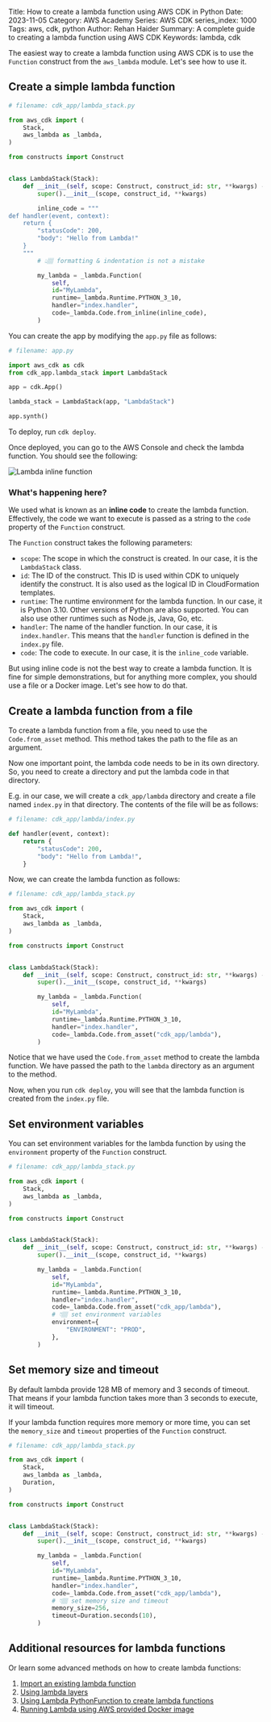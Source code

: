 Title: How to create a lambda function using AWS CDK in Python
Date: 2023-11-05
Category: AWS Academy
Series: AWS CDK
series_index: 1000
Tags: aws, cdk, python
Author: Rehan Haider
Summary: A complete guide to creating a lambda function using AWS CDK
Keywords: lambda, cdk


The easiest way to create a lambda function using AWS CDK is to use the `Function` construct from the `aws_lambda` module. Let's see how to use it.

## Create a simple lambda function

```python
# filename: cdk_app/lambda_stack.py

from aws_cdk import (
    Stack,
    aws_lambda as _lambda,
)

from constructs import Construct


class LambdaStack(Stack):
    def __init__(self, scope: Construct, construct_id: str, **kwargs) -> None:
        super().__init__(scope, construct_id, **kwargs)

        inline_code = """
def handler(event, context):
    return {
        "statusCode": 200,
        "body": "Hello from Lambda!"
    }
    """
        # 👆🏽 formatting & indentation is not a mistake

        my_lambda = _lambda.Function(
            self,
            id="MyLambda",
            runtime=_lambda.Runtime.PYTHON_3_10,
            handler="index.handler",
            code=_lambda.Code.from_inline(inline_code),
        )

```

You can create the app by modifying the `app.py` file as follows:

```python
# filename: app.py

import aws_cdk as cdk
from cdk_app.lambda_stack import LambdaStack

app = cdk.App()

lambda_stack = LambdaStack(app, "LambdaStack")

app.synth()
```

To deploy, run `cdk deploy`. 

Once deployed, you can go to the AWS Console and check the lambda function. You should see the following:

![Lambda inline function]({static}/images/aws/50001000-01-fn-inline-code.png)

### What's happening here?

We used what is known as an **inline code** to create the lambda function. Effectively, the code we want to execute is passed as a string to the `code` property of the `Function` construct. 

The `Function` construct takes the following parameters:

- `scope`: The scope in which the construct is created. In our case, it is the `LambdaStack` class.
- `id`: The ID of the construct. This ID is used within CDK to uniquely identify the construct. It is also used as the logical ID in CloudFormation templates.
- `runtime`: The runtime environment for the lambda function. In our case, it is Python 3.10. Other versions of Python are also supported. You can also use other runtimes such as Node.js, Java, Go, etc. 
- `handler`: The name of the handler function. In our case, it is `index.handler`. This means that the `handler` function is defined in the `index.py` file.
- `code`: The code to execute. In our case, it is the `inline_code` variable.


But using inline code is not the best way to create a lambda function. It is fine for simple demonstrations, but for anything more complex, you should use a file or a Docker image. Let's see how to do that.


## Create a lambda function from a file

To create a lambda function from a file, you need to use the `Code.from_asset` method. This method takes the path to the file as an argument. 

Now one important point, the lambda code needs to be in its own directory. So, you need to create a directory and put the lambda code in that directory.

E.g. in our case, we will create a `cdk_app/lambda` directory and create a file named `index.py` in that directory. The contents of the file will be as follows:

```python
# filename: cdk_app/lambda/index.py

def handler(event, context):
    return {
        "statusCode": 200,
        "body": "Hello from Lambda!",
    }
```

Now, we can create the lambda function as follows:

```python
# filename: cdk_app/lambda_stack.py

from aws_cdk import (
    Stack,
    aws_lambda as _lambda,
)

from constructs import Construct


class LambdaStack(Stack):
    def __init__(self, scope: Construct, construct_id: str, **kwargs) -> None:
        super().__init__(scope, construct_id, **kwargs)

        my_lambda = _lambda.Function(
            self,
            id="MyLambda",
            runtime=_lambda.Runtime.PYTHON_3_10,
            handler="index.handler",
            code=_lambda.Code.from_asset("cdk_app/lambda"),
        )
```

Notice that we have used the `Code.from_asset` method to create the lambda function. We have passed the path to the `lambda` directory as an argument to the method.

Now, when you run `cdk deploy`, you will see that the lambda function is created from the `index.py` file.

## Set environment variables

You can set environment variables for the lambda function by using the `environment` property of the `Function` construct.

```python
# filename: cdk_app/lambda_stack.py

from aws_cdk import (
    Stack,
    aws_lambda as _lambda,
)

from constructs import Construct


class LambdaStack(Stack):
    def __init__(self, scope: Construct, construct_id: str, **kwargs) -> None:
        super().__init__(scope, construct_id, **kwargs)

        my_lambda = _lambda.Function(
            self,
            id="MyLambda",
            runtime=_lambda.Runtime.PYTHON_3_10,
            handler="index.handler",
            code=_lambda.Code.from_asset("cdk_app/lambda"),
            # 👇🏽 set environment variables
            environment={
                "ENVIRONMENT": "PROD",
            },
        )
```

## Set memory size and timeout

By default lambda provide 128 MB of memory and 3 seconds of timeout. That means if your lambda function takes more than 3 seconds to execute, it will timeout.

If your lambda function requires more memory or more time, you can set the `memory_size` and `timeout` properties of the `Function` construct.


```python
# filename: cdk_app/lambda_stack.py

from aws_cdk import (
    Stack,
    aws_lambda as _lambda,
    Duration,
)

from constructs import Construct


class LambdaStack(Stack):
    def __init__(self, scope: Construct, construct_id: str, **kwargs) -> None:
        super().__init__(scope, construct_id, **kwargs)

        my_lambda = _lambda.Function(
            self,
            id="MyLambda",
            runtime=_lambda.Runtime.PYTHON_3_10,
            handler="index.handler",
            code=_lambda.Code.from_asset("cdk_app/lambda"),
            # 👇🏽 set memory size and timeout
            memory_size=256,
            timeout=Duration.seconds(10),
        )
```


## Additional resources for lambda functions

Or learn some advanced methods on how to create lambda functions:

1. [Import an existing lambda function]({filename}50001010-cdk-fn-import-lambda.md)
2. [Using lambda layers]({filename}50001020-cdk-fn-lambda_layers.md)
3. [Using Lambda PythonFunction to create lambda functions]({filename}50001030-cdk-fn-lambda-python-deps.md)
4. [Running Lambda using AWS provided Docker image]({filename}50001030-cdk-fn-lambda-aws-docker.md)



